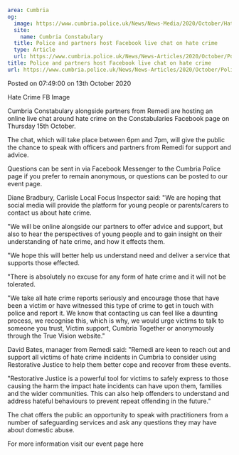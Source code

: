 ```yaml
area: Cumbria
og:
  image: https://www.cumbria.police.uk/News/News-Media/2020/October/Hate-Crim-FB-Chat-2jpg.jpg
  site:
    name: Cumbria Constabulary
  title: Police and partners host Facebook live chat on hate crime
  type: Article
  url: https://www.cumbria.police.uk/News/News-Articles/2020/October/Police-and-partner-host-Facebook-live-chat-on-hate-crime.aspx
title: Police and partners host Facebook live chat on hate crime
url: https://www.cumbria.police.uk/News/News-Articles/2020/October/Police-and-partner-host-Facebook-live-chat-on-hate-crime.aspx
```

Posted on 07:49:00 on 13th October 2020

Hate Crime FB Image

Cumbria Constabulary alongside partners from Remedi are hosting an online live chat around hate crime on the Constabularies Facebook page on Thursday 15th October.

The chat, which will take place between 6pm and 7pm, will give the public the chance to speak with officers and partners from Remedi for support and advice.

Questions can be sent in via Facebook Messenger to the Cumbria Police page if you prefer to remain anonymous, or questions can be posted to our event page.

Diane Bradbury, Carlisle Local Focus Inspector said: "We are hoping that social media will provide the platform for young people or parents/carers to contact us about hate crime.

"We will be online alongside our partners to offer advice and support, but also to hear the perspectives of young people and to gain insight on their understanding of hate crime, and how it effects them.

"We hope this will better help us understand need and deliver a service that supports those effected.

"There is absolutely no excuse for any form of hate crime and it will not be tolerated.

"We take all hate crime reports seriously and encourage those that have been a victim or have witnessed this type of crime to get in touch with police and report it. We know that contacting us can feel like a daunting process, we recognise this, which is why, we would urge victims to talk to someone you trust, Victim support, Cumbria Together or anonymously through the True Vision website."

David Bates, manager from Remedi said: "Remedi are keen to reach out and support all victims of hate crime incidents in Cumbria to consider using Restorative Justice to help them better cope and recover from these events.

"Restorative Justice is a powerful tool for victims to safely express to those causing the harm the impact hate incidents can have upon them, families and the wider communities. This can also help offenders to understand and address hateful behaviours to prevent repeat offending in the future."

The chat offers the public an opportunity to speak with practitioners from a number of safeguarding services and ask any questions they may have about domestic abuse.

For more information visit our event page here
